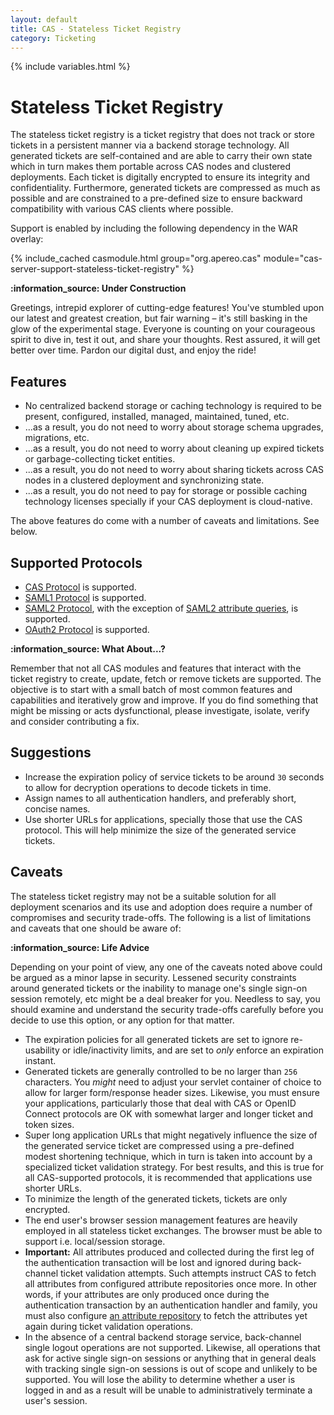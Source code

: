 ```yaml
---
layout: default
title: CAS - Stateless Ticket Registry
category: Ticketing
---
```


{% include variables.html %}

# Stateless Ticket Registry

The stateless ticket registry is a ticket registry that does not track or store tickets in a persistent manner
via a backend storage technology. All generated tickets are self-contained and are able to carry their own state
which in turn makes them portable across CAS nodes and clustered deployments. Each ticket
is digitally encrypted to ensure its integrity and confidentiality. Furthermore, generated tickets are compressed as much
as possible and are constrained to a pre-defined size to ensure backward compatibility with various CAS clients where possible.

Support is enabled by including the following dependency in the WAR overlay:

{% include_cached casmodule.html group="org.apereo.cas" module="cas-server-support-stateless-ticket-registry" %}

<div class="alert alert-info"><strong>:information_source: Under Construction</strong><p>
Greetings, intrepid explorer of cutting-edge features! You've stumbled upon our latest and greatest creation, but fair warning – 
it's still basking in the glow of the experimental stage. Everyone is counting on your courageous spirit to dive in, test it out, and share your thoughts.
Rest assured, it will get better over time. Pardon our digital dust, and enjoy the ride!
</p></div>

## Features

- No centralized backend storage or caching technology is required to be present, configured, installed, managed, maintained, tuned, etc.
- ...as a result, you do not need to worry about storage schema upgrades, migrations, etc.
- ...as a result, you do not need to worry about cleaning up expired tickets or garbage-collecting ticket entities.
- ...as a result, you do not need to worry about sharing tickets across CAS nodes in a clustered deployment and synchronizing state.
- ...as a result, you do not need to pay for storage or possible caching technology licenses specially if your CAS deployment is cloud-native.
        
The above features do come with a number of caveats and limitations. See below.

## Supported Protocols

- [CAS Protocol](../protocol/CAS-Protocol.html) is supported.
- [SAML1 Protocol](../protocol/SAML-v1-Protocol.html) is supported.
- [SAML2 Protocol](../authentication/Configuring-SAML2-Authentication.html), with the exception of [SAML2 attribute queries](../installation/Configuring-SAML2-AttributeQuery.html), is supported.
- [OAuth2 Protocol](../authentication/OAuth-Authentication.html) is supported.

<div class="alert alert-info"><strong>:information_source: What About...?</strong><p>
Remember that not all CAS modules and features that interact with the ticket registry to create, update, fetch or remove tickets are supported.
The objective is to start with a small batch of most common features and capabilities and iteratively grow and improve. If you do find something that 
might be missing or acts dysfunctional, please investigate, isolate, verify and consider contributing a fix.
</p></div>

## Suggestions

- Increase the expiration policy of service tickets to be around `30` seconds to allow for decryption operations to decode tickets in time.
- Assign names to all authentication handlers, and preferably short, concise names.
- Use shorter URLs for applications, specially those that use the CAS protocol. This will help minimize the size of the generated service tickets.

## Caveats

The stateless ticket registry may not be a suitable solution for all deployment scenarios and its use and adoption does require a number of
compromises and security trade-offs. The following is a list of limitations and caveats that one should be aware of:

<div class="alert alert-info"><strong>:information_source: Life Advice</strong><p>
Depending on your point of view, any one of the caveats noted above could be argued as a minor lapse in security. Lessened security constraints 
around generated tickets or the inability to manage one's single sign-on session remotely, etc might be a deal breaker for you. Needless to say, 
you should examine and understand the security trade-offs carefully before you decide to use this option, or any option for that matter.
</p></div>

- The expiration policies for all generated tickets are set to ignore re-usability or idle/inactivity limits, and are set to *only* enforce an expiration instant.
- Generated tickets are generally controlled to be no larger than `256` characters. You *might* need to adjust your servlet container of choice to allow for larger form/response header sizes. Likewise, you must ensure your applications, particularly those that deal with CAS or OpenID Connect protocols are OK with somewhat larger and longer ticket and token sizes.
- Super long application URLs that might negatively influence the size of the generated service ticket are compressed using a pre-defined modest shortening technique, which in turn is taken into account by a specialized ticket validation strategy. For best results, and this is true for all CAS-supported protocols, it is recommended that applications use shorter URLs.
- To minimize the length of the generated tickets, tickets are only encrypted.
- The end user's browser session management features are heavily employed in all stateless ticket exchanges. The browser must be able to support i.e. local/session storage.
- **Important:** All attributes produced and collected during the first leg of the authentication transaction will be lost and ignored during back-channel ticket validation attempts. Such attempts instruct CAS to fetch all attributes from configured attribute repositories once more. In other words, if your attributes are only produced once during the authentication transaction by an authentication handler and family, you must also configure [an attribute repository](../integration/Attribute-Resolution.html) to fetch the attributes yet again during ticket validation operations.
- In the absence of a central backend storage service, back-channel single logout operations are not supported. Likewise, all operations that ask for active single sign-on sessions or anything that in general deals with tracking single sign-on sessions is out of scope and unlikely to be supported. You will lose the ability to determine whether a user is logged in and as a result will be unable to administratively terminate a user's session.


